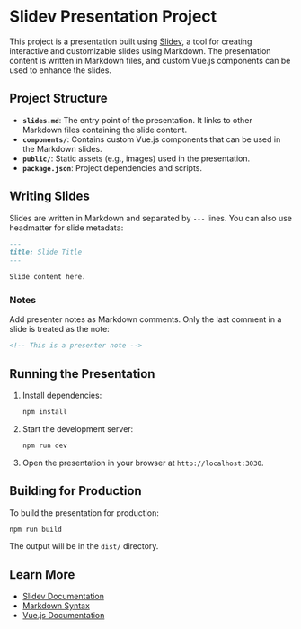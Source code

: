 # Slidev Presentation Project

This project is a presentation built using [Slidev](https://sli.dev), a tool for creating interactive and customizable slides using Markdown. The presentation content is written in Markdown files, and custom Vue.js components can be used to enhance the slides.

## Project Structure

- **`slides.md`**: The entry point of the presentation. It links to other Markdown files containing the slide content.
- **`components/`**: Contains custom Vue.js components that can be used in the Markdown slides.
- **`public/`**: Static assets (e.g., images) used in the presentation.
- **`package.json`**: Project dependencies and scripts.

## Writing Slides

Slides are written in Markdown and separated by `---` lines. You can also use headmatter for slide metadata:

```markdown
---
title: Slide Title
---

Slide content here.
```

### Notes

Add presenter notes as Markdown comments. Only the last comment in a slide is treated as the note:

```markdown
<!-- This is a presenter note -->
```

## Running the Presentation

1. Install dependencies:
   ```bash
   npm install
   ```

2. Start the development server:
   ```bash
   npm run dev
   ```

3. Open the presentation in your browser at `http://localhost:3030`.

## Building for Production

To build the presentation for production:

```bash
npm run build
```

The output will be in the `dist/` directory.

## Learn More

- [Slidev Documentation](https://sli.dev)
- [Markdown Syntax](https://www.markdownguide.org)
- [Vue.js Documentation](https://vuejs.org)
